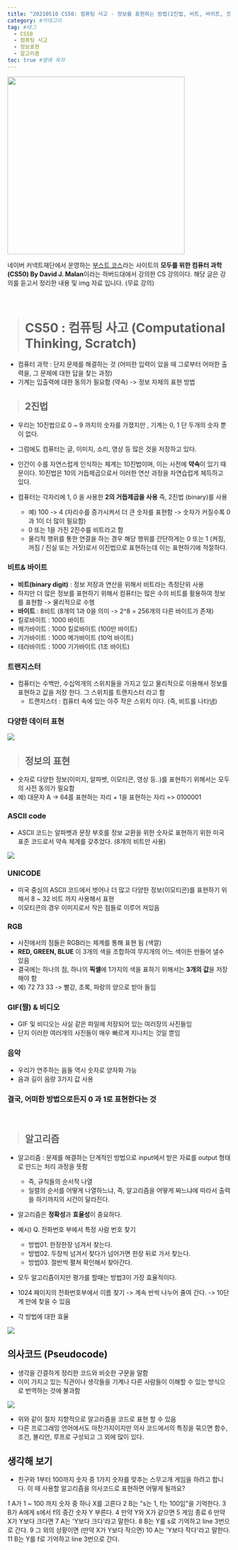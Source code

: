 ```yaml
---
title: "20210510 CS50: 컴퓨팅 사고 - 정보를 표현하는 방법(2진법, 비트, 바이트, 트랜지스터, ASCII, UNICODE, RGB ), 알고리즘" #제목
category: #카테고리
tag: #태그
  - CS50
  - 컴퓨팅 사고
  - 정보표현
  - 알고리즘
toc: true #옆에 목차
---
```


<img src="../assets/img/TS_logo.png" width="400px" height="400px">

네이버 커넥트재단에서 운영하는 [부스트 코스](https://www.boostcourse.org/)라는 사이트의 **모두를 위한 컴퓨터 과학 (CS50) By David J. Malan**이라는 하버드대에서 강의한 CS 강의이다. 해당 글은 강의를 듣고서 정리한 내용 및 img 자료 입니다. (무료 강의)

<br>

> # CS50 : 컴퓨팅 사고 (Computational Thinking, Scratch)

- 컴퓨터 과학 : 단지 문제를 해결하는 것 (어떠한 입력이 있을 때 그로부터 어떠한 출력을, 그 문제에 대한 답을 찾는 과정)
- 기계는 입출력에 대한 동의가 필요함 (약속) -> 정보 자체의 표현 방법

> ## 2진법

- 우리는 10진법으로 0 ~ 9 까지의 숫자를 가졌지만 , 기계는 0, 1 단 두개의 숫자 뿐이 없다.
- 그럼에도 컴퓨터는 글, 이미지, 소리, 영상 등 많은 것을 저장하고 있다.

- 인간이 수를 자연스럽게 인식하는 체계는 10진법이며, 이는 사전에 **약속**이 있기 때문이다. 10진법은 10의 거듭제곱으로서 이러한 연산 과정을 자연습럽게 체득하고 있다.
- 컴퓨터는 각자리에 1, 0 을 사용한 **2의 거듭제곱을 사용** 즉, 2진법 (binary)를 사용
  - 예) 100 -> 4 (자리수를 증가시켜서 더 큰 숫자를 표현함 -> 숫자가 커질수록 0 과 1이 더 많이 필요함)
  - 0 또는 1을 가진 2진수를 비트라고 함
  - 물리적 행위를 통한 연결을 하는 경우 해당 행위를 간단하게는 0 또는 1 (켜짐, 꺼짐 / 진실 또는 거짓)로서 이진법으로 표현하는데 이는 표현하기에 적절하다.

### 비트& 바이트

- **비트(binary digit)** : 정보 저장과 연산을 위해서 비트라는 측정단위 사용
- 하지만 더 많은 정보를 표현하기 위해서 컴퓨터는 많은 수의 비트를 활용하여 정보를 표현함 -> 물리적으로 수행
- **바이트** : 8비트 (8개의 1과 0을 의미 -> 2^8 = 256개의 다른 바이트가 존재)
- 킬로바이트 : 1000 바이트
- 메가바이트 : 1000 킬로바이트 (100만 바이트)
- 기가바이트 : 1000 메가바이트 (10억 바이트)
- 테라바이트 : 1000 기가바이트 (1조 바이트)

### 트랜지스터

- 컴퓨터는 수백만, 수십억개의 스위치들을 가지고 있고 물리적으로 이용해서 정보를 표현하고 값을 저장 한다. 그 스위치를 트랜지스터 라고 함
  - 트랜지스터 : 컴퓨터 속에 있는 아주 작은 스위치 이다. (즉, 비트를 나타냄)

### 다양한 데이터 표현

<img src="../assets/img/Data_expression.png">

<br>

> ## 정보의 표현

- 숫자로 다양한 정보(이미지, 알파벳, 이모티콘, 영상 등..)를 표현하기 위해서는 모두의 사전 동의가 필요함
- 예) 대문자 A -> 64를 표현하는 자리 + 1을 표현하는 자리 => 0100001

### ASCII code

- ASCII 코드는 알파벳과 문장 부호를 정보 교환을 위한 숫자로 표현하기 위한 미국 표준 코드로서 약속 체계를 갖추었다. (8개의 비트만 사용)

<img src="../assets/img/ASCII.png">

### UNICODE

- 미국 중심의 ASCII 코드에서 벗어나 더 많고 다양한 정보(이모티콘)를 표현하기 위해서 8 ~ 32 비트 까지 사용해서 표현
- 이모티콘의 경우 이미지로서 작은 점들로 이루어 져있음

### RGB

- 사진에서의 점들은 RGB라는 체계를 통해 표현 됨 (색깔)
- **RED, GREEN, BLUE** 이 3개의 색을 조합하여 무지개의 어느 색이든 만들어 낼수 있음
- 결국에는 하나의 점, 하나의 **픽셀**에 1가지의 색을 표하기 위해서는 **3개의 값**을 저장해야 함
- 예) 72 73 33 -> 빨강, 초록, 파랑의 양으로 받아 들임

### GIF(짤) & 비디오

- GIF 및 비디오는 사실 같은 파일에 저장되어 있는 여러장의 사진들임
- 단지 이러한 여러개의 사진들이 매우 빠르게 지나치는 것일 뿐임

### 음악

- 우리가 연주하는 음들 역시 숫자로 양자화 가능
- 음과 길이 음량 3가지 값 사용

### 결국, 어떠한 방법으로든지 0 과 1로 표현한다는 것

<br>

> ## 알고리즘

- 알고리즘 : 문제를 해결하는 단계적인 방법으로 input에서 받은 자료를 output 형태로 만드는 처리 과정을 뜻함

  - 즉, 규칙들의 순서적 나열
  - 일렬의 순서를 어떻게 나열하느냐, 즉, 알고리즘을 어떻게 짜느냐에 따라서 출력을 하기까지의 시간이 달라진다.

- 알고리즘은 **정확성**과 **효율성**이 중요하다.

- 예시) Q. 전화번호 부에서 특정 사람 번호 찾기

  - 방법01. 한장한장 넘겨서 찾는다.
  - 방법02. 두장씩 넘겨서 찾다가 넘어가면 한장 뒤로 가서 찾는다.
  - 방법03. 절반씩 펼쳐 확인해서 찾아간다.

- 모두 알고리즘이지만 평가를 할때는 방법3이 가장 효율적이다.
- 1024 페이지의 전화번호부에서 이름 찾기 -> 계속 반씩 나누어 줄여 간다. -> 10단계 만에 찾을 수 있음

- 각 방법에 대한 효율

<img src="../assets/img/efficiency.png">

## 의사코드 (Pseudocode)

- 생각을 간결하게 정리한 코드와 비슷한 구문을 말함
- 이미 가지고 있는 직관이나 생각들을 기계나 다른 사람들이 이해할 수 있는 방식으로 번역하는 것에 불과함

<img src="../assets/img/pseudocode.png">

- 위와 같이 절자 지향적으로 알고리즘을 코드로 표현 할 수 있음
- 다른 프로그래밍 언어에서도 마찬가지이지만 의사 코드에서의 특징을 묶으면 함수, 조건, 불리언, 루프로 구성되고 그 외에 많이 있다.

## 생각해 보기

- 친구와 1부터 100까지 숫자 중 1가지 숫자를 맞추는 스무고개 게임을 하려고 합니다. 이 때 사용할 알고리즘을 의사코드로 표현하면 어떻게 될까요?

1 A가 1 ~ 100 까지 숫자 중 하나 X를 고른다
2 B는 "s는 1, f는 100임"을 기억한다.
3 B가 A에게 s에서 f의 중간 숫자 Y 부른다.
4 만약 Y와 X가 같으면
5 게임 종료
6 만약 X가 Y보다 크다면
7 A는 'Y보다 크다'라고 말한다.
8 B는 Y를 s로 기억하고 line 3번으로 간다.
9 그 외의 상황이면 (만약 X가 Y보다 작으면)
10 A는 'Y보다 작다'라고 말한다.
11 B는 Y를 f로 기억하고 line 3번으로 간다.

<br>
